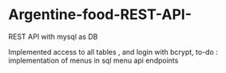 # Argentine-food-REST-API-
REST API with mysql as DB


Implemented access to all tables , and login with bcrypt,
to-do :  implementation of menus in sql 
        menu api endpoints 
